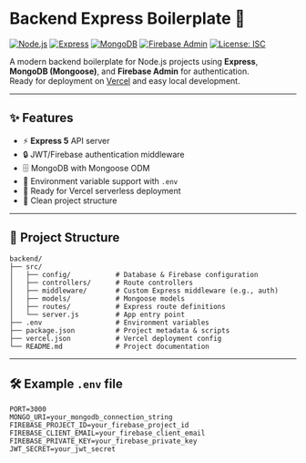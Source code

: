 # Backend Express Boilerplate 🚀

[![Node.js](https://img.shields.io/badge/Node.js-18.x-green?logo=node.js)](https://nodejs.org/)
[![Express](https://img.shields.io/badge/Express.js-5.x-black?logo=express)](https://expressjs.com/)
[![MongoDB](https://img.shields.io/badge/MongoDB-6.x-brightgreen?logo=mongodb)](https://www.mongodb.com/)
[![Firebase Admin](https://img.shields.io/badge/Firebase_Admin-13.x-yellow?logo=firebase)](https://firebase.google.com/)
[![License: ISC](https://img.shields.io/badge/License-ISC-blue.svg)](LICENSE)

A modern backend boilerplate for Node.js projects using **Express**, **MongoDB (Mongoose)**, and **Firebase Admin** for authentication.  
Ready for deployment on [Vercel](https://vercel.com/) and easy local development.

---

## ✨ Features

- ⚡ **Express 5** API server
- 🔒 JWT/Firebase authentication middleware
- 🗄️ MongoDB with Mongoose ODM
- 🌱 Environment variable support with `.env`
- 🚀 Ready for Vercel serverless deployment
- 📁 Clean project structure

---

## 📂 Project Structure

```
backend/
├── src/
│   ├── config/           # Database & Firebase configuration
│   ├── controllers/      # Route controllers
│   ├── middleware/       # Custom Express middleware (e.g., auth)
│   ├── models/           # Mongoose models
│   ├── routes/           # Express route definitions
│   └── server.js         # App entry point
├── .env                  # Environment variables
├── package.json          # Project metadata & scripts
├── vercel.json           # Vercel deployment config
└── README.md             # Project documentation
```

---

## 🛠️ Example `.env` file

```env
PORT=3000
MONGO_URI=your_mongodb_connection_string
FIREBASE_PROJECT_ID=your_firebase_project_id
FIREBASE_CLIENT_EMAIL=your_firebase_client_email
FIREBASE_PRIVATE_KEY=your_firebase_private_key
JWT_SECRET=your_jwt_secret
```



